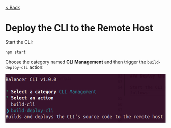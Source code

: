 [< Back](../../README.md)

# Deploy the CLI to the Remote Host

Start the CLI:

```bash
npm start
```

Choose the category named **CLI Management** and then trigger the `build-deploy-cli` action:

![build-deploy-cli Action](../assets/build-deploy-cli.png)